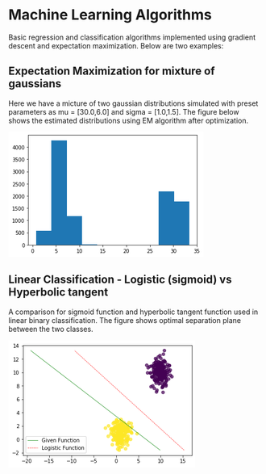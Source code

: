 # Machine Learning Algorithms

Basic regression and classification algorithms implemented using gradient descent and expectation maximization. Below are two examples:

## Expectation Maximization for mixture of gaussians

Here we have a micture of two gaussian distributions simulated with preset parameters as mu = [30.0,6.0] and sigma = [1.0,1.5]. The figure below shows the estimated distributions using EM algorithm after optimization.

![](EM_Gaussian.png)



## Linear Classification - Logistic (sigmoid) vs Hyperbolic tangent 

A comparison for sigmoid function and hyperbolic tangent function used in linear binary classification. The figure shows optimal separation plane between the two classes.


![](LogisticRegressionVsGivenfunction.png)
